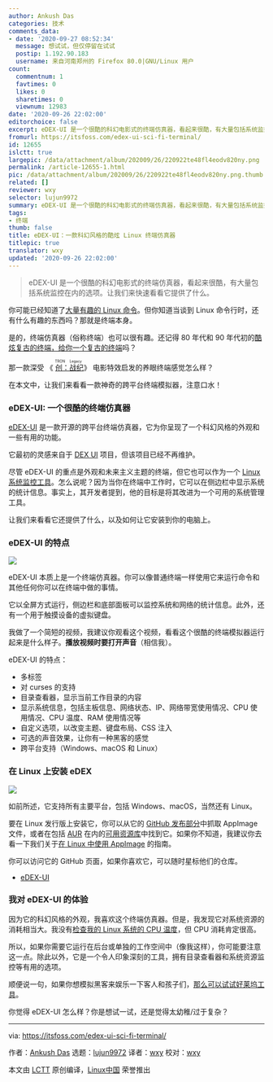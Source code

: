 ```yaml
---
author: Ankush Das
categories: 技术
comments_data:
- date: '2020-09-27 08:52:34'
  message: 想试试，但仅停留在试试
  postip: 1.192.90.183
  username: 来自河南郑州的 Firefox 80.0|GNU/Linux 用户
count:
  commentnum: 1
  favtimes: 0
  likes: 0
  sharetimes: 0
  viewnum: 12983
date: '2020-09-26 22:02:00'
editorchoice: false
excerpt: eDEX-UI 是一个很酷的科幻电影式的终端仿真器，看起来很酷，有大量包括系统监控在内的选项。让我们来快速看看它提供了什么。
fromurl: https://itsfoss.com/edex-ui-sci-fi-terminal/
id: 12655
islctt: true
largepic: /data/attachment/album/202009/26/220922te48fl4eodv820ny.png
permalink: /article-12655-1.html
pic: /data/attachment/album/202009/26/220922te48fl4eodv820ny.png.thumb.jpg
related: []
reviewer: wxy
selector: lujun9972
summary: eDEX-UI 是一个很酷的科幻电影式的终端仿真器，看起来很酷，有大量包括系统监控在内的选项。让我们来快速看看它提供了什么。
tags:
- 终端
thumb: false
title: eDEX-UI：一款科幻风格的酷炫 Linux 终端仿真器
titlepic: true
translator: wxy
updated: '2020-09-26 22:02:00'
---
```



> 
> eDEX-UI 是一个很酷的科幻电影式的终端仿真器，看起来很酷，有大量包括系统监控在内的选项。让我们来快速看看它提供了什么。
> 
> 
> 


你可能已经知道了[大量有趣的 Linux 命令](https://itsfoss.com/funny-linux-commands/)。但你知道当谈到 Linux 命令行时，还有什么有趣的东西吗？那就是终端本身。


是的，终端仿真器（俗称终端）也可以很有趣。还记得 80 年代和 90 年代初的[酷炫复古的终端，给你一个复古的终端](https://itsfoss.com/cool-retro-term/)吗？


那一款深受 《<ruby> <a href="https://www.imdb.com/title/tt1104001/">  创：战纪 </a> <rt>  TRON Legacy </rt></ruby>》 电影特效启发的养眼终端感觉怎么样？


在本文中，让我们来看看一款神奇的跨平台终端模拟器，注意口水！


### eDEX-UI: 一个很酷的终端仿真器


[eDEX-UI](https://github.com/GitSquared/edex-ui) 是一款开源的跨平台终端仿真器，它为你呈现了一个科幻风格的外观和一些有用的功能。


它最初的灵感来自于 [DEX UI](https://github.com/seenaburns/dex-ui) 项目，但该项目已经不再维护。


尽管 eDEX-UI 的重点是外观和未来主义主题的终端，但它也可以作为一个 [Linux 系统监控工具](https://itsfoss.com/linux-system-monitoring-tools/)。怎么说呢？因为当你在终端中工作时，它可以在侧边栏中显示系统的统计信息。事实上，其开发者提到，他的目标是将其改进为一个可用的系统管理工具。


让我们来看看它还提供了什么，以及如何让它安装到你的电脑上。


### eDEX-UI 的特点


![](/data/attachment/album/202009/26/220922te48fl4eodv820ny.png)


eDEX-UI 本质上是一个终端仿真器。你可以像普通终端一样使用它来运行命令和其他任何你可以在终端中做的事情。


它以全屏方式运行，侧边栏和底部面板可以监控系统和网络的统计信息。此外，还有一个用于触摸设备的虚拟键盘。


我做了一个简短的视频，我建议你观看这个视频，看看这个很酷的终端模拟器运行起来是什么样子。**播放视频时要打开声音**（相信我）。






eDEX-UI 的特点：


* 多标签
* 对 curses 的支持
* 目录查看器，显示当前工作目录的内容
* 显示系统信息，包括主板信息、网络状态、IP、网络带宽使用情况、CPU 使用情况、CPU 温度、RAM 使用情况等
* 自定义选项，以改变主题、键盘布局、CSS 注入
* 可选的声音效果，让你有一种黑客的感觉
* 跨平台支持（Windows、macOS 和 Linux）


### 在 Linux 上安装 eDEX


![](/data/attachment/album/202009/26/220933q7qmtm07o0l66172.png)


如前所述，它支持所有主要平台，包括 Windows、macOS，当然还有 Linux。


要在 Linux 发行版上安装它，你可以从它的 [GitHub 发布部分](https://github.com/GitSquared/edex-ui/releases)中抓取 AppImage 文件，或者在包括 [AUR](https://itsfoss.com/aur-arch-linux/) 在内的[可用资源库](https://repology.org/project/edex-ui/versions)中找到它。如果你不知道，我建议你去看一下我们关于[在 Linux 中使用 AppImage](https://itsfoss.com/use-appimage-linux/) 的指南。


你可以访问它的 GitHub 页面，如果你喜欢它，可以随时星标他们的仓库。


* [eDEX-UI](https://github.com/GitSquared/edex-ui)


### 我对 eDEX-UI 的体验


因为它的科幻风格的外观，我喜欢这个终端仿真器。但是，我发现它对系统资源的消耗相当大。我没有[检查我的 Linux 系统的 CPU 温度](https://itsfoss.com/check-laptop-cpu-temperature-ubuntu/)，但 CPU 消耗肯定很高。


所以，如果你需要它运行在后台或单独的工作空间中（像我这样），你可能要注意这一点。除此以外，它是一个令人印象深刻的工具，拥有目录查看器和系统资源监控等有用的选项。


顺便说一句，如果你想模拟黑客来娱乐一下客人和孩子们，[那么可以试试好莱坞工具](https://itsfoss.com/hollywood-hacker-screen/)。


你觉得 eDEX-UI 怎么样？你是想试一试，还是觉得太幼稚/过于复杂？




---


via: <https://itsfoss.com/edex-ui-sci-fi-terminal/>


作者：[Ankush Das](https://itsfoss.com/author/ankush/) 选题：[lujun9972](https://github.com/lujun9972) 译者：[wxy](https://github.com/wxy) 校对：[wxy](https://github.com/wxy)


本文由 [LCTT](https://github.com/LCTT/TranslateProject) 原创编译，[Linux中国](https://linux.cn/) 荣誉推出
